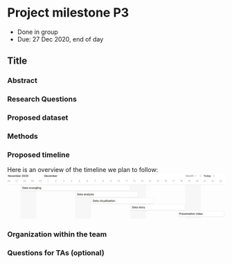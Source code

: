 # Project milestone P3
- Done in group
- Due: 27 Dec 2020, end of day


## Title

### Abstract

### Research Questions

### Proposed dataset

### Methods


### Proposed timeline
Here is an overview of the timeline we plan to follow:  				
![alt text](https://github.com/epfl-ada/ada-2020-project-milestone-p3-p3_pada1/raw/main/timeline.PNG "Timeline")


### Organization within the team

### Questions for TAs (optional)
